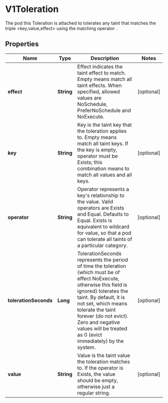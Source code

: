 

# V1Toleration

The pod this Toleration is attached to tolerates any taint that matches the triple <key,value,effect> using the matching operator <operator>.

## Properties

| Name | Type | Description | Notes |
|------------ | ------------- | ------------- | -------------|
|**effect** | **String** | Effect indicates the taint effect to match. Empty means match all taint effects. When specified, allowed values are NoSchedule, PreferNoSchedule and NoExecute.   |  [optional] |
|**key** | **String** | Key is the taint key that the toleration applies to. Empty means match all taint keys. If the key is empty, operator must be Exists; this combination means to match all values and all keys. |  [optional] |
|**operator** | **String** | Operator represents a key&#39;s relationship to the value. Valid operators are Exists and Equal. Defaults to Equal. Exists is equivalent to wildcard for value, so that a pod can tolerate all taints of a particular category.   |  [optional] |
|**tolerationSeconds** | **Long** | TolerationSeconds represents the period of time the toleration (which must be of effect NoExecute, otherwise this field is ignored) tolerates the taint. By default, it is not set, which means tolerate the taint forever (do not evict). Zero and negative values will be treated as 0 (evict immediately) by the system. |  [optional] |
|**value** | **String** | Value is the taint value the toleration matches to. If the operator is Exists, the value should be empty, otherwise just a regular string. |  [optional] |



